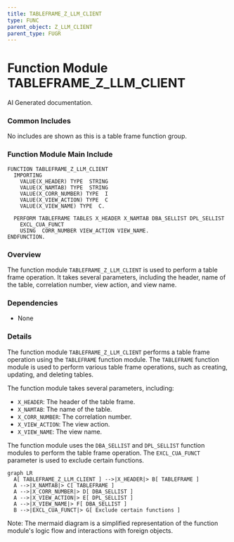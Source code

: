 ```yaml
---
title: TABLEFRAME_Z_LLM_CLIENT
type: FUNC
parent_object: Z_LLM_CLIENT
parent_type: FUGR
---
```


# Function Module TABLEFRAME_Z_LLM_CLIENT

AI Generated documentation.

### Common Includes

No includes are shown as this is a table frame function group.

### Function Module Main Include

```abap
FUNCTION TABLEFRAME_Z_LLM_CLIENT
  IMPORTING
    VALUE(X_HEADER) TYPE  STRING
    VALUE(X_NAMTAB) TYPE  STRING
    VALUE(X_CORR_NUMBER) TYPE  I
    VALUE(X_VIEW_ACTION) TYPE  C
    VALUE(X_VIEW_NAME) TYPE  C.

  PERFORM TABLEFRAME TABLES X_HEADER X_NAMTAB DBA_SELLIST DPL_SELLIST
    EXCL_CUA_FUNCT
    USING  CORR_NUMBER VIEW_ACTION VIEW_NAME.
ENDFUNCTION.
```

### Overview

The function module `TABLEFRAME_Z_LLM_CLIENT` is used to perform a table frame operation. It takes several parameters, including the header, name of the table, correlation number, view action, and view name.

### Dependencies

* None

### Details

The function module `TABLEFRAME_Z_LLM_CLIENT` performs a table frame operation using the `TABLEFRAME` function module. The `TABLEFRAME` function module is used to perform various table frame operations, such as creating, updating, and deleting tables.

The function module takes several parameters, including:

* `X_HEADER`: The header of the table frame.
* `X_NAMTAB`: The name of the table.
* `X_CORR_NUMBER`: The correlation number.
* `X_VIEW_ACTION`: The view action.
* `X_VIEW_NAME`: The view name.

The function module uses the `DBA_SELLIST` and `DPL_SELLIST` function modules to perform the table frame operation. The `EXCL_CUA_FUNCT` parameter is used to exclude certain functions.

```mermaid
graph LR
  A[ TABLEFRAME_Z_LLM_CLIENT ] -->|X_HEADER|> B[ TABLEFRAME ]
  A -->|X_NAMTAB|> C[ TABLEFRAME ]
  A -->|X_CORR_NUMBER|> D[ DBA_SELLIST ]
  A -->|X_VIEW_ACTION|> E[ DPL_SELLIST ]
  A -->|X_VIEW_NAME|> F[ DBA_SELLIST ]
  B -->|EXCL_CUA_FUNCT|> G[ Exclude certain functions ]
```

Note: The mermaid diagram is a simplified representation of the function module's logic flow and interactions with foreign objects.
